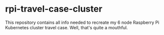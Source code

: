# rpi-travel-case-cluster
This repository contains all info needed to recreate my 6 node Raspberry Pi Kubernetes cluster travel case. Well, that's quite a mouthful. 
